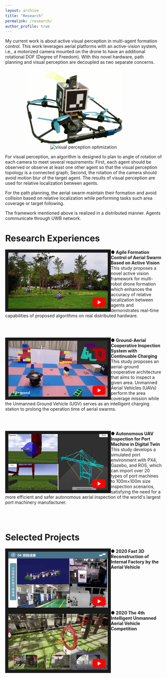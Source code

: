 ```yaml
---
layout: archive
title: "Research"
permalink: /research/
author_profile: true
---
```


My current work is about active visual perception in multi-agent formation control. This work leverages aerial platforms with an active-vision system, i.e., a motorized camera mounted on the drone to have an additional rotational DOF (Degree of Freedom). With this novel hardware, path planning and visual perception are decoupled as two separate concerns. 

<div align="center">
 <img src="/images/active-vision-system.gif"  width = "310" height = "240" alt="active-vision system" align="center" />
 &emsp;&emsp;&emsp;&emsp;
 <img src="/images/opt-vision.gif"  width = "240" height = "240" alt="visual perception optimization" align="center" />
</div>


For visual perception, an algorithm is designed to plan to angle of rotation of each camera to meet several requirements: First, each agent should be observed or observe at least one other agent so that the visual perception topology is a connected graph; Second, the rotation of the camera should avoid motion blur of the target agent. The results of visual perception are used for relative localization between agents.

For the path planning, the aerial swarm maintain their formation and avoid collision based on relative localization while performing tasks such area coverage or target following. 

The framework mentioned above is realized in a distributed manner. Agents communicate through UWB network.

Research Experiences
======
<div >
 <a href="https://www.youtube.com/watch?v=pyMY54b_c-4" target="_blank">
    <img src="/images/active-vision.png" align = "left" alt="active vision" width="320" height="180" border="10" style="vertical-align:middle"/>
  </a>
 <p> 
   <b>● Agile Formation Control of Aerial Swarm Based on Active Vision</b>
  <br>
   This study proposes a novel active vision framework for multi-robot drone formation which enhances the accuracy of relative localization between agents and demonstrates real-time capabilities of proposed algorithms on real distributed hardware. 
 </p>
</div>
<br /><br />


<div>
 <a href="https://www.youtube.com/watch?v=VPgk_Q9hdwE" target="_blank">
   <img src="/images/ground-aerial.png" align = "left" alt="ground-aerial inspection" width="320" height="180" border="10" style="vertical-align:middle" />
 </a>
 <p> 
   <b>● Ground-Aerial Cooperative Inspection System with Continuable Charging</b>
  <br />
   This study proposes an aerial-ground cooperative architecture that aims to inspect a given area. Unmanned Aerial Vehicles (UAVs) perform the area coverage mission while the Unmanned Ground Vehicle (UGV) serves as an intelligent charging station to prolong the operation time of aerial swarms.
  </p>
</div>
<br /><br />


<div>
 <a href="https://www.youtube.com/watch?v=nDiZuc0lM-s" target="_blank">
   <img src="/images/quayside-inspection.png" align = "left" alt="quayside inspection" width="320" height="180" border="10" style="vertical-align:middle" />
 </a>
 <p> 
   <b>● Autonomous UAV Inspection for Port Machine in Digital Twin</b>
  <br />
   This study develops a simulated port environment with PX4, Gazebo, and ROS, which can import over 20 types of port machines to 100m×100m size inspection scenarios, satisfying the need for a more efficient and safer autonomous aerial inspection of the world's largest port machinery manufacturer.
  </p>
</div>
<br /><br />


Selected Projects
======
<div style="margin:10 width:100%" >
<a href="https://www.youtube.com/watch?v=k0W_9xlVHAk" target="_blank">
   <img src="/images/3D-reconstruction.png" align = "left" alt="quayside inspection" width="320" height="180" border="10" style="vertical-align:middle" />
 </a>
<p> 
   <b>● 2020 Fast 3D Reconstruction of Internal Factory by the Aerial Vehicle </b>
   <br /><br /><br /><br /><br />
</p>
</div>
<br /><br />


<div style="margin:10 width:100%" >
 <a href="https://www.youtube.com/watch?v=wfi7CVHrzNU" target="_blank">
   <img src="/images/drone-competition.png" align = "left" alt="drone-competition" width="320" height="180" border="10" style="vertical-align:middle" />
 </a>
 <p> 
   <b>● 2020 The 4th Intelligent Unmanned Aerial Vehicle Competition </b>
   <br /><br /><br /><br /><br />
  </p>
</div>
<br /><br />

